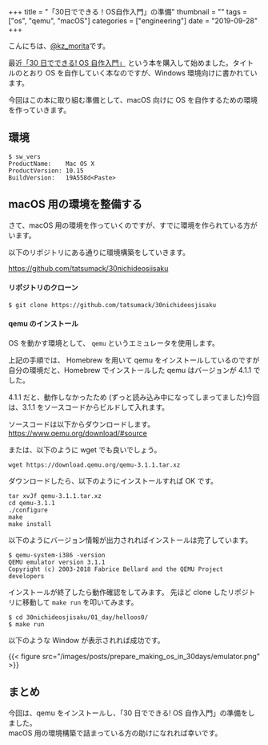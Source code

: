 +++
title = "「30日でできる！OS自作入門」の準備"
thumbnail = ""
tags = ["os", "qemu", "macOS"]
categories = ["engineering"]
date = "2019-09-28"
+++

こんにちは、[@kz_morita](https://twitter.com/kz_morita)です。

最近[「30 日でできる! OS 自作入門」](https://book.mynavi.jp/ec/products/detail/id=22078) という本を購入して始めました。タイトルのとおり OS を自作していく本なのですが、Windows 環境向けに書かれています。

今回はこの本に取り組む準備として、macOS 向けに OS を自作するための環境を作っていきます。

## 環境

```
$ sw_vers
ProductName:	Mac OS X
ProductVersion:	10.15
BuildVersion:	19A558d<Paste>
```

## macOS 用の環境を整備する

さて、macOS 用の環境を作っていくのですが、すでに環境を作られている方がいます。

以下のリポジトリにある通りに環境構築をしていきます。

https://github.com/tatsumack/30nichideosjisaku

#### リポジトリのクローン

```
$ git clone https://github.com/tatsumack/30nichideosjisaku
```

#### qemu のインストール

OS を動かす環境として、 `qemu` というエミュレータを使用します。

上記の手順では、 Homebrew を用いて qemu をインストールしているのですが自分の環境だと、Homebrew でインストールした qemu はバージョンが 4.1.1 でした。

4.1.1 だと、動作しなかったため (ずっと読み込み中になってしまってました)今回は、3.1.1 をソースコードからビルドして入れます。

ソースコードは以下からダウンロードします。
https://www.qemu.org/download/#source

または、以下のように wget でも良いでしょう。

```
wget https://download.qemu.org/qemu-3.1.1.tar.xz
```

ダウンロードしたら、以下のようにインストールすれば OK です。

```
tar xvJf qemu-3.1.1.tar.xz
cd qemu-3.1.1
./configure
make
make install
```

以下のようにバージョン情報が出力されればインストールは完了しています。

```
$ qemu-system-i386 -version
QEMU emulator version 3.1.1
Copyright (c) 2003-2018 Fabrice Bellard and the QEMU Project developers
```

インストールが終了したら動作確認をしてみます。
先ほど clone したリポジトリに移動して `make run` を叩いてみます。

```
$ cd 30nichideosjisaku/01_day/helloos0/
$ make run
```

以下のような Window が表示されれば成功です。

{{< figure src="/images/posts/prepare_making_os_in_30days/emulator.png" >}}

## まとめ

今回は、qemu をインストールし、「30 日でできる! OS 自作入門」の準備をしました。\
macOS 用の環境構築で詰まっている方の助けになれれば幸いです。
